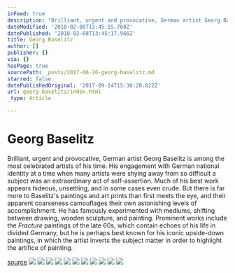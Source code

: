 ```yaml
---
inFeed: true
description: "Brilliant, urgent and provocative, German artist Georg Baselitz is among the most celebrated artists of his time. His engagement with German national identity at a time when many artists were shying away from so difficult a subject was an extraordinary act of self-assertion. Much of his best work appears hideous, unsettling, and in some cases even crude. But there is far more to Baselitz’s paintings and art prints than first meets the eye, and their apparent coarseness camouflages their own astonishing levels of accomplishment. He has famously experimented with mediums, shifting between drawing, wooden sculpture, and painting. Prominent works include the\_Fracture\_paintings of the late 60s, which contain echoes of his life in divided Germany, but he is perhaps best known for his iconic upside-down paintings, in which the artist inverts the subject matter in order to highlight the artifice of painting."
dateModified: '2018-02-08T13:45:15.760Z'
datePublished: '2018-02-08T13:45:17.966Z'
title: Georg Baselitz
author: []
publisher: {}
via: {}
hasPage: true
sourcePath: _posts/2017-06-26-georg-baselitz.md
starred: false
datePublishedOriginal: '2017-09-14T15:30:20.822Z'
url: georg-baselitz/index.html
_type: Article

---
```

# Georg Baselitz

Brilliant, urgent and provocative, German artist Georg Baselitz is among the most celebrated artists of his time. His engagement with German national identity at a time when many artists were shying away from so difficult a subject was an extraordinary act of self-assertion. Much of his best work appears hideous, unsettling, and in some cases even crude. But there is far more to Baselitz's paintings and art prints than first meets the eye, and their apparent coarseness camouflages their own astonishing levels of accomplishment. He has famously experimented with mediums, shifting between drawing, wooden sculpture, and painting. Prominent works include the _Fracture_ paintings of the late 60s, which contain echoes of his life in divided Germany, but he is perhaps best known for his iconic upside-down paintings, in which the artist inverts the subject matter in order to highlight the artifice of painting.

[source][0]
![](https://the-grid-user-content.s3-us-west-2.amazonaws.com/738611c5-d614-4ce2-8e18-20daea1a2faf.jpg)
![](https://the-grid-user-content.s3-us-west-2.amazonaws.com/cf32844e-c8f0-4fe0-be12-02d381b4bb24.jpg)
![](https://imgflo.herokuapp.com/graph/2b2431f8e7ba7b0/6bd6a781f0a43af751a327bca822c022/croprotate.jpg?cropheight=500&cropwidth=275&degrees=0&input=https%3A%2F%2Fthe-grid-user-content.s3-us-west-2.amazonaws.com%2F2531cc8f-4e5b-4e2f-aeda-3b2bcf1a3cfc.jpg&x=53&y=0)
![](https://the-grid-user-content.s3-us-west-2.amazonaws.com/32dd65f0-5262-46c1-8e55-7b1b693d2695.jpg)
![](https://the-grid-user-content.s3-us-west-2.amazonaws.com/ed2e4945-8d5b-42a5-81c5-dce32631853f.jpg)
![](https://the-grid-user-content.s3-us-west-2.amazonaws.com/5b1edfad-c03b-4e94-8cce-ae84555f2ab7.jpg)
![](https://the-grid-user-content.s3-us-west-2.amazonaws.com/9329ea1c-b1e3-45d1-afe9-bf2ac1fe532b.jpg)
![](https://the-grid-user-content.s3-us-west-2.amazonaws.com/31d6b788-d14e-4869-997f-eff0d9dd330b.jpg)
![](https://the-grid-user-content.s3-us-west-2.amazonaws.com/e84826a1-575d-45bf-b252-5fb02d098028.jpg)
![](https://the-grid-user-content.s3-us-west-2.amazonaws.com/2ff97e0f-712f-440a-ba36-96d198eeab31.jpg)
![](https://the-grid-user-content.s3-us-west-2.amazonaws.com/1cb2e748-9a8f-41de-8be0-9079c0247fb8.jpg)

[0]: https://fineartmultiple.com/georg-baselitz-art-prints-for-sale